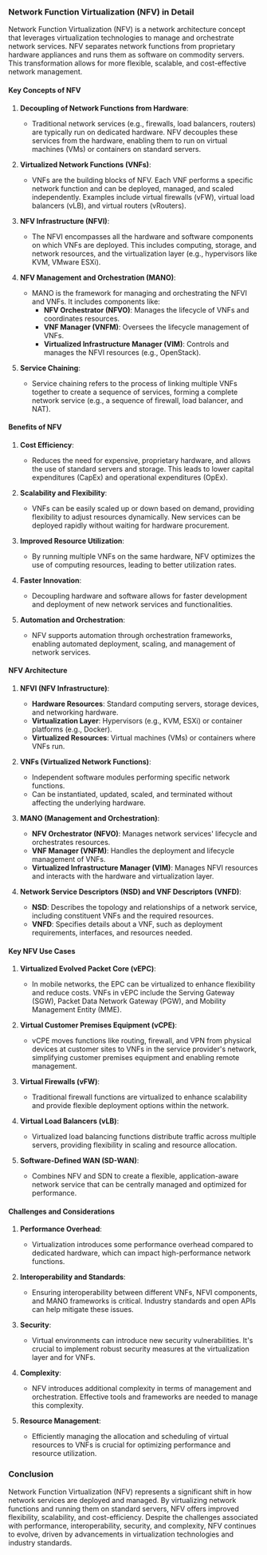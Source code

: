### Network Function Virtualization (NFV) in Detail

Network Function Virtualization (NFV) is a network architecture concept that leverages virtualization technologies to manage and orchestrate network services. NFV separates network functions from proprietary hardware appliances and runs them as software on commodity servers. This transformation allows for more flexible, scalable, and cost-effective network management.

#### Key Concepts of NFV

1. **Decoupling of Network Functions from Hardware**:
   - Traditional network services (e.g., firewalls, load balancers, routers) are typically run on dedicated hardware. NFV decouples these services from the hardware, enabling them to run on virtual machines (VMs) or containers on standard servers.

2. **Virtualized Network Functions (VNFs)**:
   - VNFs are the building blocks of NFV. Each VNF performs a specific network function and can be deployed, managed, and scaled independently. Examples include virtual firewalls (vFW), virtual load balancers (vLB), and virtual routers (vRouters).

3. **NFV Infrastructure (NFVI)**:
   - The NFVI encompasses all the hardware and software components on which VNFs are deployed. This includes computing, storage, and network resources, and the virtualization layer (e.g., hypervisors like KVM, VMware ESXi).

4. **NFV Management and Orchestration (MANO)**:
   - MANO is the framework for managing and orchestrating the NFVI and VNFs. It includes components like:
     - **NFV Orchestrator (NFVO)**: Manages the lifecycle of VNFs and coordinates resources.
     - **VNF Manager (VNFM)**: Oversees the lifecycle management of VNFs.
     - **Virtualized Infrastructure Manager (VIM)**: Controls and manages the NFVI resources (e.g., OpenStack).

5. **Service Chaining**:
   - Service chaining refers to the process of linking multiple VNFs together to create a sequence of services, forming a complete network service (e.g., a sequence of firewall, load balancer, and NAT).

#### Benefits of NFV

1. **Cost Efficiency**:
   - Reduces the need for expensive, proprietary hardware, and allows the use of standard servers and storage. This leads to lower capital expenditures (CapEx) and operational expenditures (OpEx).

2. **Scalability and Flexibility**:
   - VNFs can be easily scaled up or down based on demand, providing flexibility to adjust resources dynamically. New services can be deployed rapidly without waiting for hardware procurement.

3. **Improved Resource Utilization**:
   - By running multiple VNFs on the same hardware, NFV optimizes the use of computing resources, leading to better utilization rates.

4. **Faster Innovation**:
   - Decoupling hardware and software allows for faster development and deployment of new network services and functionalities.

5. **Automation and Orchestration**:
   - NFV supports automation through orchestration frameworks, enabling automated deployment, scaling, and management of network services.

#### NFV Architecture

1. **NFVI (NFV Infrastructure)**:
   - **Hardware Resources**: Standard computing servers, storage devices, and networking hardware.
   - **Virtualization Layer**: Hypervisors (e.g., KVM, ESXi) or container platforms (e.g., Docker).
   - **Virtualized Resources**: Virtual machines (VMs) or containers where VNFs run.

2. **VNFs (Virtualized Network Functions)**:
   - Independent software modules performing specific network functions.
   - Can be instantiated, updated, scaled, and terminated without affecting the underlying hardware.

3. **MANO (Management and Orchestration)**:
   - **NFV Orchestrator (NFVO)**: Manages network services' lifecycle and orchestrates resources.
   - **VNF Manager (VNFM)**: Handles the deployment and lifecycle management of VNFs.
   - **Virtualized Infrastructure Manager (VIM)**: Manages NFVI resources and interacts with the hardware and virtualization layer.

4. **Network Service Descriptors (NSD) and VNF Descriptors (VNFD)**:
   - **NSD**: Describes the topology and relationships of a network service, including constituent VNFs and the required resources.
   - **VNFD**: Specifies details about a VNF, such as deployment requirements, interfaces, and resources needed.

#### Key NFV Use Cases

1. **Virtualized Evolved Packet Core (vEPC)**:
   - In mobile networks, the EPC can be virtualized to enhance flexibility and reduce costs. VNFs in vEPC include the Serving Gateway (SGW), Packet Data Network Gateway (PGW), and Mobility Management Entity (MME).

2. **Virtual Customer Premises Equipment (vCPE)**:
   - vCPE moves functions like routing, firewall, and VPN from physical devices at customer sites to VNFs in the service provider's network, simplifying customer premises equipment and enabling remote management.

3. **Virtual Firewalls (vFW)**:
   - Traditional firewall functions are virtualized to enhance scalability and provide flexible deployment options within the network.

4. **Virtual Load Balancers (vLB)**:
   - Virtualized load balancing functions distribute traffic across multiple servers, providing flexibility in scaling and resource allocation.

5. **Software-Defined WAN (SD-WAN)**:
   - Combines NFV and SDN to create a flexible, application-aware network service that can be centrally managed and optimized for performance.

#### Challenges and Considerations

1. **Performance Overhead**:
   - Virtualization introduces some performance overhead compared to dedicated hardware, which can impact high-performance network functions.

2. **Interoperability and Standards**:
   - Ensuring interoperability between different VNFs, NFVI components, and MANO frameworks is critical. Industry standards and open APIs can help mitigate these issues.

3. **Security**:
   - Virtual environments can introduce new security vulnerabilities. It's crucial to implement robust security measures at the virtualization layer and for VNFs.

4. **Complexity**:
   - NFV introduces additional complexity in terms of management and orchestration. Effective tools and frameworks are needed to manage this complexity.

5. **Resource Management**:
   - Efficiently managing the allocation and scheduling of virtual resources to VNFs is crucial for optimizing performance and resource utilization.

### Conclusion

Network Function Virtualization (NFV) represents a significant shift in how network services are deployed and managed. By virtualizing network functions and running them on standard servers, NFV offers improved flexibility, scalability, and cost-efficiency. Despite the challenges associated with performance, interoperability, security, and complexity, NFV continues to evolve, driven by advancements in virtualization technologies and industry standards.
